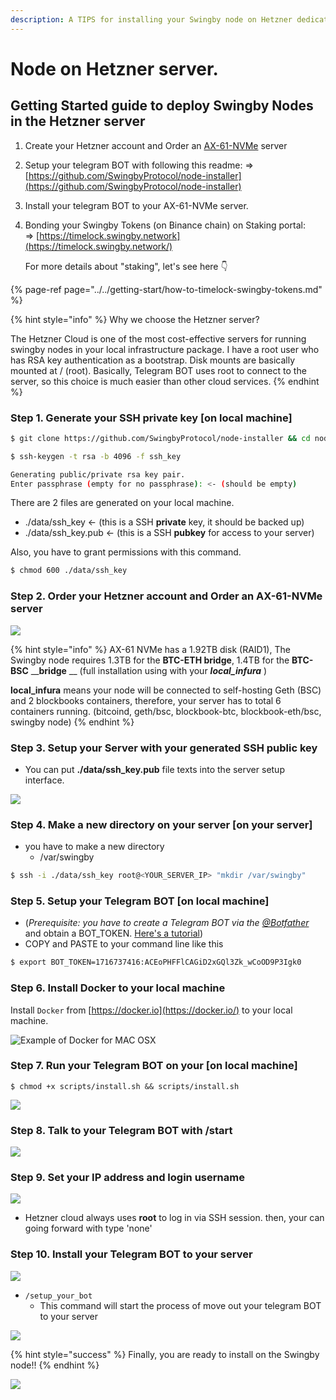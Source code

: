 ```yaml
---
description: A TIPS for installing your Swingby node on Hetzner dedicated servers.
---
```


# Node on Hetzner server.

## Getting Started guide to deploy Swingby Nodes in the Hetzner server

1. Create your Hetzner account and Order an [AX-61-NVMe](https://www.hetzner.com/dedicated-rootserver/ax61-nvme/configurator) server 
2. Setup your telegram BOT with following this readme: =&gt; [https://github.com/SwingbyProtocol/node-installer](https://github.com/SwingbyProtocol/node-installer)
3. Install your telegram BOT to your AX-61-NVMe server.
4. Bonding your Swingby Tokens \(on Binance chain\) on Staking portal:  
   =&gt; [https://timelock.swingby.network](https://timelock.swingby.network/)

   For more details about "staking", let's see here 👇

{% page-ref page="../../getting-start/how-to-timelock-swingby-tokens.md" %}

{% hint style="info" %}
Why we choose the Hetzner server?  
  
The Hetzner Cloud is one of the most cost-effective servers for running swingby nodes in your local infrastructure package. I have a root user who has RSA key authentication as a bootstrap. Disk mounts are basically mounted at / \(root\). Basically, Telegram BOT uses root to connect to the server, so this choice is much easier than other cloud services.
{% endhint %}

### Step 1. Generate your SSH private key \[on local machine\]

```bash
$ git clone https://github.com/SwingbyProtocol/node-installer && cd node-installer
```

```bash
$ ssh-keygen -t rsa -b 4096 -f ssh_key   
```

```bash
Generating public/private rsa key pair.
Enter passphrase (empty for no passphrase): <- (should be empty)

```

There are 2 files are generated on your local machine. 

* ./data/ssh\_key  &lt;- \(this is a SSH **private** key, it should be backed up\)
* ./data/ssh\_key.pub   &lt;- \(this is a SSH **pubkey** for access to your server\)

Also, you have to grant permissions with this command.

```bash
$ chmod 600 ./data/ssh_key   
```

### Step 2. Order your Hetzner account and Order an AX-61-NVMe server 

![](../../.gitbook/assets/image%20%2825%29.png)

{% hint style="info" %}
 AX-61 NVMe has a 1.92TB disk \(RAID1\), The Swingby node requires 1.3TB for the **BTC-ETH bridge**, 1.4TB for the **BTC-BSC** __**bridge** __ \(full installation using with your _**local\_infura**_ \)  
  
**local\_infura** means your node will be connected to self-hosting Geth \(BSC\) and 2 blockbooks containers, therefore, your server has to total 6 containers running. \(bitcoind, geth/bsc, blockbook-btc, blockbook-eth/bsc, swingby node\)
{% endhint %}

### Step 3. Setup your Server with your generated SSH public key

* You can put **./data/ssh\_key.pub** file texts into the server setup interface.

![](../../.gitbook/assets/image%20%2834%29.png)

### Step 4. Make a new directory on your server \[on your server\]

* you have to make a new directory 
  * /var/swingby

```bash
$ ssh -i ./data/ssh_key root@<YOUR_SERVER_IP> "mkdir /var/swingby" 
```

### Step 5. Setup your Telegram BOT  \[on local machine\]

* \(_Prerequisite: you have to create a Telegram BOT via the_ [_@Botfather_](https://t.me/botfather) and obtain a BOT\_TOKEN. [Here's a tutorial](https://www.siteguarding.com/en/how-to-get-telegram-bot-api-token)\) 
* COPY and PASTE to your command line like this

```bash
$ export BOT_TOKEN=1716737416:ACEoPHFFlCAGiD2xGQl3Zk_wCoOD9P3Igk0
```

### Step 6. Install Docker to your local machine

Install `Docker` from [https://docker.io](https://docker.io/) to your local machine. 

![Example of Docker for MAC OSX ](../../.gitbook/assets/image%20%2831%29.png)

### Step 7. Run your Telegram BOT on your \[on local machine\]

```text
$ chmod +x scripts/install.sh && scripts/install.sh
```

![](../../.gitbook/assets/image%20%2830%29.png)

### Step 8. Talk to your Telegram BOT with /start

![](../../.gitbook/assets/image%20%2833%29.png)

### Step 9. Set your IP address and login username 

![](../../.gitbook/assets/image%20%2829%29.png)

* Hetzner cloud always uses **root** to log in via SSH session. then, your can going forward with type 'none' 

### Step 10. Install your Telegram BOT to your server

![](../../.gitbook/assets/image%20%2828%29.png)

* `/setup_your_bot`  
  * This command will start the process of move out your telegram BOT to your server

![](../../.gitbook/assets/image%20%2832%29.png)

{% hint style="success" %}
Finally, you are ready to install on the Swingby node!!
{% endhint %}

![](../../.gitbook/assets/image%20%2835%29.png)


